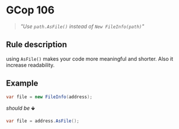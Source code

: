 ﻿# GCop 106

> *"Use `path.AsFile()` instead of `New FileInfo(path)`"*

## Rule description

using `AsFile()` makes your code more meaningful and shorter. Also it increase readability.

## Example

```csharp
var file = new FileInfo(address);
```

*should be* 🡻

```csharp
var file = address.AsFile();
```